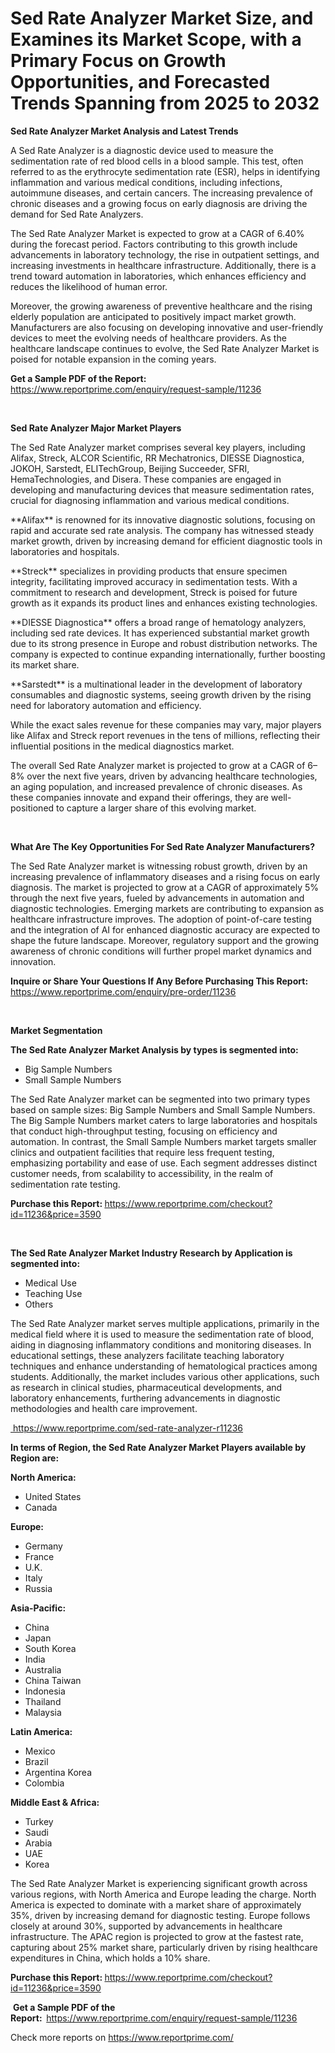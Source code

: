<p><h1>Sed Rate Analyzer Market Size, and Examines its Market Scope, with a Primary Focus on Growth Opportunities, and Forecasted Trends Spanning from 2025 to 2032</h1></p><p><strong>Sed Rate Analyzer Market Analysis and Latest Trends</strong></p>
<p><p>A Sed Rate Analyzer is a diagnostic device used to measure the sedimentation rate of red blood cells in a blood sample. This test, often referred to as the erythrocyte sedimentation rate (ESR), helps in identifying inflammation and various medical conditions, including infections, autoimmune diseases, and certain cancers. The increasing prevalence of chronic diseases and a growing focus on early diagnosis are driving the demand for Sed Rate Analyzers.</p><p>The Sed Rate Analyzer Market is expected to grow at a CAGR of 6.40% during the forecast period. Factors contributing to this growth include advancements in laboratory technology, the rise in outpatient settings, and increasing investments in healthcare infrastructure. Additionally, there is a trend toward automation in laboratories, which enhances efficiency and reduces the likelihood of human error. </p><p>Moreover, the growing awareness of preventive healthcare and the rising elderly population are anticipated to positively impact market growth. Manufacturers are also focusing on developing innovative and user-friendly devices to meet the evolving needs of healthcare providers. As the healthcare landscape continues to evolve, the Sed Rate Analyzer Market is poised for notable expansion in the coming years.</p></p>
<p><strong>Get a Sample PDF of the Report:&nbsp;</strong> <a href="https://www.reportprime.com/enquiry/request-sample/11236?utm_campaign=3034&utm_medium=2&utm_source=Github&utm_content=ia&utm_term=20032025&utm_id=sed-rate-analyzer">https://www.reportprime.com/enquiry/request-sample/11236</a></p>
<p>&nbsp;</p>
<p><strong>Sed Rate Analyzer Major Market Players</strong></p>
<p><p>The Sed Rate Analyzer market comprises several key players, including Alifax, Streck, ALCOR Scientific, RR Mechatronics, DIESSE Diagnostica, JOKOH, Sarstedt, ELITechGroup, Beijing Succeeder, SFRI, HemaTechnologies, and Disera. These companies are engaged in developing and manufacturing devices that measure sedimentation rates, crucial for diagnosing inflammation and various medical conditions.</p><p>**Alifax** is renowned for its innovative diagnostic solutions, focusing on rapid and accurate sed rate analysis. The company has witnessed steady market growth, driven by increasing demand for efficient diagnostic tools in laboratories and hospitals. </p><p>**Streck** specializes in providing products that ensure specimen integrity, facilitating improved accuracy in sedimentation tests. With a commitment to research and development, Streck is poised for future growth as it expands its product lines and enhances existing technologies.</p><p>**DIESSE Diagnostica** offers a broad range of hematology analyzers, including sed rate devices. It has experienced substantial market growth due to its strong presence in Europe and robust distribution networks. The company is expected to continue expanding internationally, further boosting its market share.</p><p>**Sarstedt** is a multinational leader in the development of laboratory consumables and diagnostic systems, seeing growth driven by the rising need for laboratory automation and efficiency. </p><p>While the exact sales revenue for these companies may vary, major players like Alifax and Streck report revenues in the tens of millions, reflecting their influential positions in the medical diagnostics market.</p><p>The overall Sed Rate Analyzer market is projected to grow at a CAGR of 6–8% over the next five years, driven by advancing healthcare technologies, an aging population, and increased prevalence of chronic diseases. As these companies innovate and expand their offerings, they are well-positioned to capture a larger share of this evolving market.</p></p>
<p>&nbsp;</p>
<p><strong>What Are The Key Opportunities For Sed Rate Analyzer Manufacturers?</strong></p>
<p><p>The Sed Rate Analyzer market is witnessing robust growth, driven by an increasing prevalence of inflammatory diseases and a rising focus on early diagnosis. The market is projected to grow at a CAGR of approximately 5% through the next five years, fueled by advancements in automation and diagnostic technologies. Emerging markets are contributing to expansion as healthcare infrastructure improves. The adoption of point-of-care testing and the integration of AI for enhanced diagnostic accuracy are expected to shape the future landscape. Moreover, regulatory support and the growing awareness of chronic conditions will further propel market dynamics and innovation.</p></p>
<p><strong>Inquire or Share Your Questions If Any Before Purchasing This Report:</strong> <a href="https://www.reportprime.com/enquiry/pre-order/11236?utm_campaign=3034&utm_medium=2&utm_source=Github&utm_content=ia&utm_term=20032025&utm_id=sed-rate-analyzer">https://www.reportprime.com/enquiry/pre-order/11236</a></p>
<p>&nbsp;</p>
<p><strong>Market Segmentation</strong></p>
<p><strong>The Sed Rate Analyzer Market Analysis by types is segmented into:</strong></p>
<p><ul><li>Big Sample Numbers</li><li>Small Sample Numbers</li></ul></p>
<p><p>The Sed Rate Analyzer market can be segmented into two primary types based on sample sizes: Big Sample Numbers and Small Sample Numbers. The Big Sample Numbers market caters to large laboratories and hospitals that conduct high-throughput testing, focusing on efficiency and automation. In contrast, the Small Sample Numbers market targets smaller clinics and outpatient facilities that require less frequent testing, emphasizing portability and ease of use. Each segment addresses distinct customer needs, from scalability to accessibility, in the realm of sedimentation rate testing.</p></p>
<p><strong>Purchase this Report:&nbsp;</strong><a href="https://www.reportprime.com/checkout?id=11236&price=3590&utm_campaign=3034&utm_medium=2&utm_source=Github&utm_content=ia&utm_term=20032025&utm_id=sed-rate-analyzer">https://www.reportprime.com/checkout?id=11236&price=3590</a></p>
<p>&nbsp;</p>
<p><strong>The Sed Rate Analyzer Market Industry Research by Application is segmented into:</strong></p>
<p><ul><li>Medical Use</li><li>Teaching Use</li><li>Others</li></ul></p>
<p><p>The Sed Rate Analyzer market serves multiple applications, primarily in the medical field where it is used to measure the sedimentation rate of blood, aiding in diagnosing inflammatory conditions and monitoring diseases. In educational settings, these analyzers facilitate teaching laboratory techniques and enhance understanding of hematological practices among students. Additionally, the market includes various other applications, such as research in clinical studies, pharmaceutical developments, and laboratory enhancements, furthering advancements in diagnostic methodologies and health care improvement.</p></p>
<p><a href="https://www.reportprime.com/sed-rate-analyzer-r11236?utm_campaign=3034&utm_medium=2&utm_source=Github&utm_content=ia&utm_term=20032025&utm_id=sed-rate-analyzer">&nbsp;https://www.reportprime.com/sed-rate-analyzer-r11236</a></p>
<p><strong>In terms of Region, the Sed Rate Analyzer Market Players available by Region are:</strong></p>
<p>
    <p> <strong> North America: </strong>
        <ul>
            <li>United States</li>
            <li>Canada</li>
        </ul>
        </p> 
    <p> <strong> Europe: </strong>
        <ul>
            <li>Germany</li>
            <li>France</li>
            <li>U.K.</li>
            <li>Italy</li>
            <li>Russia</li>
        </ul>
        </p> 
    <p> <strong> Asia-Pacific: </strong>
        <ul>
            <li>China</li>
            <li>Japan</li>
            <li>South Korea</li>
            <li>India</li>
            <li>Australia</li>
            <li>China Taiwan</li>
            <li>Indonesia</li>
            <li>Thailand</li>
            <li>Malaysia</li>
        </ul>
        </p> 
    <p> <strong> Latin America: </strong>
        <ul>
            <li>Mexico</li>
            <li>Brazil</li>
            <li>Argentina Korea</li>
            <li>Colombia</li>
        </ul>
        </p> 
    <p> <strong> Middle East & Africa: </strong>
        <ul>
            <li>Turkey</li>
            <li>Saudi</li>
            <li>Arabia</li>
            <li>UAE</li>
            <li>Korea</li>
        </ul>
    </p>
    </p>
<p><p>The Sed Rate Analyzer Market is experiencing significant growth across various regions, with North America and Europe leading the charge. North America is expected to dominate with a market share of approximately 35%, driven by increasing demand for diagnostic testing. Europe follows closely at around 30%, supported by advancements in healthcare infrastructure. The APAC region is projected to grow at the fastest rate, capturing about 25% market share, particularly driven by rising healthcare expenditures in China, which holds a 10% share.</p></p>
<p><strong>Purchase this Report: </strong><a href="https://www.reportprime.com/checkout?id=11236&price=3590&utm_campaign=3034&utm_medium=2&utm_source=Github&utm_content=ia&utm_term=20032025&utm_id=sed-rate-analyzer">https://www.reportprime.com/checkout?id=11236&price=3590</a></p>
<p>&nbsp;<strong>Get a Sample PDF of the Report:&nbsp;&nbsp;</strong><a href="https://www.reportprime.com/enquiry/request-sample/11236?utm_campaign=3034&utm_medium=2&utm_source=Github&utm_content=ia&utm_term=20032025&utm_id=sed-rate-analyzer">https://www.reportprime.com/enquiry/request-sample/11236</a></p>
<p><strong></strong></p>
<p>Check more reports on <a href="https://www.reportprime.com/?utm_campaign=3034&utm_medium=2&utm_source=Github&utm_content=ia&utm_term=20032025&utm_id=sed-rate-analyzer">https://www.reportprime.com/</a></p>